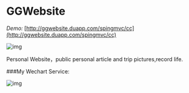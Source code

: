 # GGWebsite

*Demo:*
[http://ggwebsite.duapp.com/spingmvc/cc](http://ggwebsite.duapp.com/spingmvc/cc)

![img](http://ggwebsite.duapp.com/resource/website/url.png)

Personal Website，public personal article and trip pictures,record life.

###My Wechart Service:

![img](http://ggwebsite.duapp.com/resource/wechart/we860.jpg)




